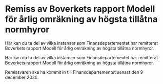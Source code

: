# Remiss av Boverkets rapport Modell för årlig omräkning av högsta tillåtna normhyror

Här kan du ta del av vilka instanser som Finansdepartementet har remitterat Boverkets rapport Modell för årlig omräkning av högsta tillåtna normhyror.

Här kan du ta del av vilka instanser som Finansdepartementet har remitterat Boverkets rapport Modell för årlig omräkning av högsta tillåtna normhyror.

Remissvaren ska ha kommit in till Finansdepartementet senast den 9 december 2020.
